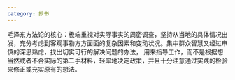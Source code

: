 ```yaml
---
category: 抄书
---
```


毛泽东方法论的核心：极端重视对实际事实的周密调查，坚持从当地的具体情况出发，充分考虑到客观事物方方面面的复杂因素和变动状况。集中群众智慧又经过审慎的深思熟虑，找出切实可行的解决问题的办法，
用来指导工作，而不是根据想当然或者不合实际的第二手材料，轻率地决定政策，并且十分注意通过实践的检验来修正或充实原有的想法。
